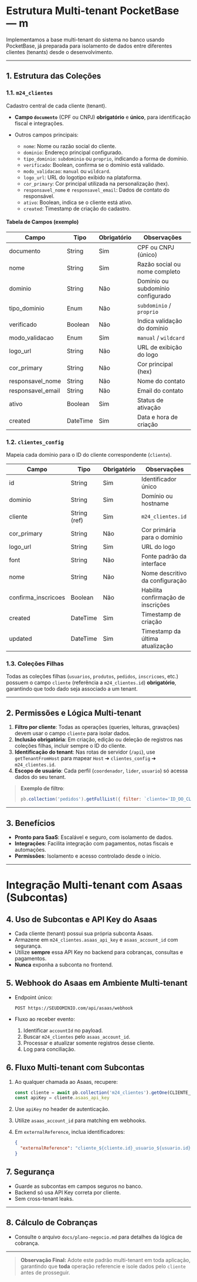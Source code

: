 # Estrutura Multi-tenant PocketBase — m

Implementamos a base multi-tenant do sistema no banco usando PocketBase, já preparada para isolamento de dados entre diferentes clientes (tenants) desde o desenvolvimento.

---

## 1. Estrutura das Coleções

### 1.1. `m24_clientes`

Cadastro central de cada cliente (tenant).

- **Campo `documento`** (CPF ou CNPJ) **obrigatório** e **único**, para identificação fiscal e integrações.
- Outros campos principais:

  - `nome`: Nome ou razão social do cliente.
  - `dominio`: Endereço principal configurado.
  - `tipo_dominio`: `subdominio` ou `proprio`, indicando a forma de domínio.
  - `verificado`: Boolean, confirma se o domínio está validado.
  - `modo_validacao`: `manual` ou `wildcard`.
  - `logo_url`: URL do logotipo exibido na plataforma.
  - `cor_primary`: Cor principal utilizada na personalização (hex).
  - `responsavel_nome` e `responsavel_email`: Dados de contato do responsável.
  - `ativo`: Boolean, indica se o cliente está ativo.
  - `created`: Timestamp de criação do cadastro.

#### Tabela de Campos (exemplo)

| Campo             | Tipo     | Obrigatório | Observações                       |
| ----------------- | -------- | ----------- | --------------------------------- |
| documento         | String   | Sim         | CPF ou CNPJ (único)               |
| nome              | String   | Sim         | Razão social ou nome completo     |
| dominio           | String   | Não         | Domínio ou subdomínio configurado |
| tipo_dominio      | Enum     | Não         | `subdominio` / `proprio`          |
| verificado        | Boolean  | Não         | Indica validação do domínio       |
| modo_validacao    | Enum     | Sim         | `manual` / `wildcard`             |
| logo_url          | String   | Não         | URL de exibição do logo           |
| cor_primary       | String   | Não         | Cor principal (hex)               |
| responsavel_nome  | String   | Não         | Nome do contato                   |
| responsavel_email | String   | Não         | Email do contato                  |
| ativo             | Boolean  | Sim         | Status de ativação                |
| created           | DateTime | Sim         | Data e hora de criação            |

### 1.2. `clientes_config`

Mapeia cada domínio para o ID do cliente correspondente (`cliente`).

| Campo               | Tipo         | Obrigatório | Observações                        |
| ------------------- | ------------ | ----------- | ---------------------------------- |
| id                  | String       | Sim         | Identificador único                |
| dominio             | String       | Sim         | Domínio ou hostname                |
| cliente             | String (ref) | Sim         | `m24_clientes.id`                  |
| cor_primary         | String       | Não         | Cor primária para o domínio        |
| logo_url            | String       | Sim         | URL do logo                        |
| font                | String       | Não         | Fonte padrão da interface          |
| nome                | String       | Não         | Nome descritivo da configuração    |
| confirma_inscricoes | Boolean      | Não         | Habilita confirmação de inscrições |
| created             | DateTime     | Sim         | Timestamp de criação               |
| updated             | DateTime     | Sim         | Timestamp da última atualização    |

### 1.3. Coleções Filhas

Todas as coleções filhas (`usuarios`, `produtos`, `pedidos`, `inscricoes`, etc.) possuem o campo `cliente` (referência a `m24_clientes.id`) **obrigatório**, garantindo que todo dado seja associado a um tenant.

---

## 2. Permissões e Lógica Multi-tenant

1. **Filtro por cliente**: Todas as operações (queries, leituras, gravações) devem usar o campo `cliente` para isolar dados.
2. **Inclusão obrigatória**: Em criação, edição ou deleção de registros nas coleções filhas, incluir sempre o ID do cliente.
3. **Identificação do tenant**: Nas rotas de servidor (`/api`), use `getTenantFromHost` para mapear `Host` ➔ `clientes_config` ➔ `m24_clientes.id`.
4. **Escopo de usuário**: Cada perfil (`coordenador`, `lider`, `usuario`) só acessa dados do seu tenant.

> **Exemplo de filtro**:
>
> ```js
> pb.collection('pedidos').getFullList({ filter: `cliente='ID_DO_CLIENTE'` })
> ```

---

## 3. Benefícios

- **Pronto para SaaS**: Escalável e seguro, com isolamento de dados.
- **Integrações**: Facilita integração com pagamentos, notas fiscais e automações.
- **Permissões**: Isolamento e acesso controlado desde o início.

---

# Integração Multi-tenant com Asaas (Subcontas)

## 4. Uso de Subcontas e API Key do Asaas

- Cada cliente (tenant) possui sua própria subconta Asaas.
- Armazene em `m24_clientes.asaas_api_key` e `asaas_account_id` com segurança.
- Utilize **sempre** essa API Key no backend para cobranças, consultas e pagamentos.
- **Nunca** exponha a subconta no frontend.

## 5. Webhook do Asaas em Ambiente Multi-tenant

- Endpoint único:

  ```
  POST https://SEUDOMINIO.com/api/asaas/webhook
  ```

- Fluxo ao receber evento:

  1. Identificar `accountId` no payload.
  2. Buscar `m24_clientes` pelo `asaas_account_id`.
  3. Processar e atualizar somente registros desse cliente.
  4. Log para conciliação.

## 6. Fluxo Multi-tenant com Subcontas

1. Ao qualquer chamada ao Asaas, recupere:

   ```js
   const cliente = await pb.collection('m24_clientes').getOne(CLIENTE_ID)
   const apiKey = cliente.asaas_api_key
   ```

2. Use `apiKey` no header de autenticação.
3. Utilize `asaas_account_id` para matching em webhooks.
4. Em `externalReference`, inclua identificadores:

   ```json
   {
     "externalReference": "cliente_${cliente.id}_usuario_${usuario.id}_inscricao_${inscricao.id}"
   }
   ```

## 7. Segurança

- Guarde as subcontas em campos seguros no banco.
- Backend só usa API Key correta por cliente.
- Sem cross-tenant leaks.

---

## 8. Cálculo de Cobranças

- Consulte o arquivo `docs/plano-negocio.md` para detalhes da lógica de cobrança.

---

> **Observação Final:**
> Adote este padrão multi-tenant em toda aplicação, garantindo que **toda** operação referencie e isole dados pelo `cliente` antes de prosseguir.
